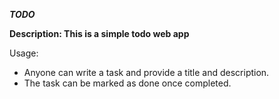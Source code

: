 
***TODO***

**Description:
This is a simple todo web app**

Usage:
- Anyone can write a task and provide a title and description.
- The task can be marked as done once completed.
